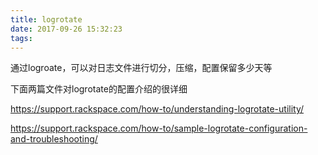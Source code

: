 ```yaml
---
title: logrotate
date: 2017-09-26 15:32:23
tags:
---
```


通过logroate，可以对日志文件进行切分，压缩，配置保留多少天等

下面两篇文件对logrotate的配置介绍的很详细

<https://support.rackspace.com/how-to/understanding-logrotate-utility/>

<https://support.rackspace.com/how-to/sample-logrotate-configuration-and-troubleshooting/>

